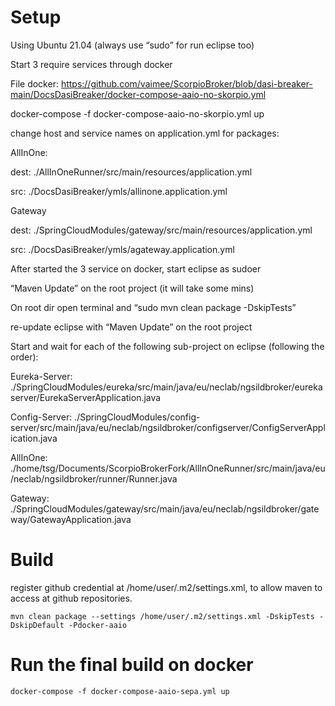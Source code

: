 # Setup
Using Ubuntu 21.04 (always use “sudo” for run eclipse too)

Start 3 require services through docker 

File docker: https://github.com/vaimee/ScorpioBroker/blob/dasi-breaker-main/DocsDasiBreaker/docker-compose-aaio-no-skorpio.yml

docker-compose -f docker-compose-aaio-no-skorpio.yml up 

change host and service names on application.yml for packages:

AllInOne:

dest: ./AllInOneRunner/src/main/resources/application.yml

src: ./DocsDasiBreaker/ymls/allinone.application.yml

Gateway

dest:  ./SpringCloudModules/gateway/src/main/resources/application.yml

src: ./DocsDasiBreaker/ymls/agateway.application.yml

After started the 3 service on docker, start eclipse as sudoer

“Maven Update”  on the root project (it will take some mins)

On root dir open terminal and “sudo mvn clean package -DskipTests” 

re-update eclipse with “Maven Update”  on the root project

Start and wait for each of the following sub-project on eclipse (following the order):

Eureka-Server: ./SpringCloudModules/eureka/src/main/java/eu/neclab/ngsildbroker/eurekaserver/EurekaServerApplication.java

Config-Server: ./SpringCloudModules/config-server/src/main/java/eu/neclab/ngsildbroker/configserver/ConfigServerApplication.java

AllInOne: ./home/tsg/Documents/ScorpioBrokerFork/AllInOneRunner/src/main/java/eu/neclab/ngsildbroker/runner/Runner.java

Gateway: ./SpringCloudModules/gateway/src/main/java/eu/neclab/ngsildbroker/gateway/GatewayApplication.java

# Build
register github credential at /home/user/.m2/settings.xml, to allow maven to access at github repositories.

```mvn clean package --settings /home/user/.m2/settings.xml -DskipTests -DskipDefault -Pdocker-aaio```

# Run the final build on docker

```docker-compose -f docker-compose-aaio-sepa.yml up```

